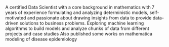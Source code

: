 A certified Data Scientist with a core background in mathematics with 7 years of experience formulating and analyzing deterministic models, self-motivated and passionate about drawing insights from data to provide data-driven solutions to business problems. Exploring machine learning algorithms to build models and analyze chunks of data from different projects and case studies
Also published some works on mathematica modeling of disease epidemiology 

